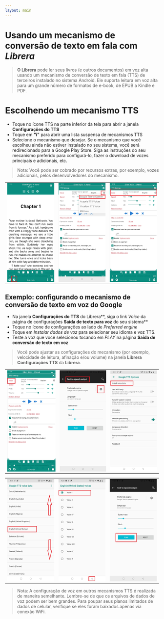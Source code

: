 ```yaml
---
layout: main
---
```


# Usando um mecanismo de conversão de texto em fala com _Librera_

> **O Librera** pode ler seus livros (e outros documentos) em voz alta usando um mecanismo de conversão de texto em fala (TTS) de terceiros instalado no sistema Android. Ele suporta leitura em voz alta para um grande número de formatos de e-book, de EPUB a Kindle e PDF.

# Escolhendo um mecanismo TTS

* Toque no ícone TTS na parte inferior da tela para abrir a janela **Configurações do TTS**
* Toque em **&quot;i&quot;** para abrir uma lista suspensa de mecanismos TTS
* Selecione o mecanismo que desejar. Se o mecanismo que você escolheu ainda não estiver instalado no seu sistema, você será redirecionado para a Google Play Store. Siga as instruções do seu mecanismo preferido para configurá-lo, fazer o download de vozes principais e adicionais, etc.

> Nota: Você pode ser cobrado por recursos extras, por exemplo, vozes adicionais, pelos desenvolvedores do mecanismo.

||||
|-|-|-|
|![](1.jpg)|![](3.jpg)|![](2.jpg)|

## Exemplo: configurando o mecanismo de conversão de texto em voz do Google

* Na janela **Configurações do TTS** do Librera**, siga o link _Voice_ da página de configurações **Saída de texto para voz** do seu sistema**
* Toque no ícone de configurações ao lado de _Preferred engine_
* Toque em _Instalar dados de voz_ para selecionar seu idioma e voz TTS.
* Teste a voz que você selecionou tocando em _PLAY_ na página **Saída de conversão de texto em voz**

> Você pode ajustar as configurações do mecanismo (por exemplo, velocidade de leitura, afinação e/ou volume) na janela **Librera** **Configurações TTS** da **Librera**.

||||
|-|-|-|
|![](4.jpg)|![](5.jpg)|![](6.jpg)|

||||
|-|-|-|
|![](7.jpg)|![](8.jpg)|![](9.jpg)|

> Nota: A configuração de voz em outros mecanismos TTS é realizada de maneira semelhante. Lembre-se de que os arquivos de dados de voz podem ser bem grandes. Para poupar seus planos limitados de dados de celular, verifique se eles foram baixados apenas via conexão WiFi.
